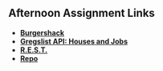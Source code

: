 ## Afternoon Assignment Links

* **[Burgershack](https://github.com/masonspacestation/burgershack)**
* **[Gregslist API: Houses and Jobs](https://github.com/masonspacestation/spring24_GregslistAPI)**
* **[R.E.S.T.](https://github.com/masonspacestation/rest-agents)**
* **[Repo](https://github.com/masonspacestation/<ASSIGNMENT_REPO>)**
